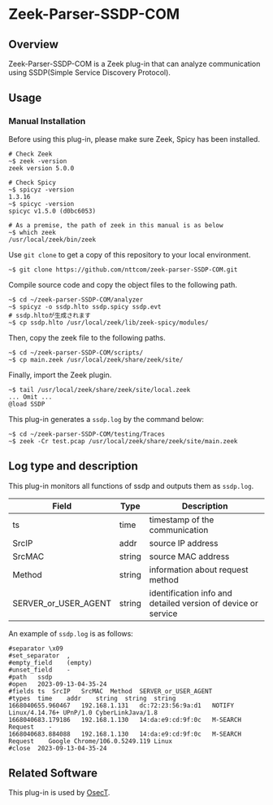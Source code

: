 # Zeek-Parser-SSDP-COM

## Overview

Zeek-Parser-SSDP-COM is a Zeek plug-in that can analyze communication using SSDP(Simple Service Discovery Protocol).

## Usage

### Manual Installation

Before using this plug-in, please make sure Zeek, Spicy has been installed.

````
# Check Zeek
~$ zeek -version
zeek version 5.0.0

# Check Spicy
~$ spicyz -version
1.3.16
~$ spicyc -version
spicyc v1.5.0 (d0bc6053)

# As a premise, the path of zeek in this manual is as below
~$ which zeek
/usr/local/zeek/bin/zeek
````

Use `git clone` to get a copy of this repository to your local environment.
```
~$ git clone https://github.com/nttcom/zeek-parser-SSDP-COM.git
```

Compile source code and copy the object files to the following path.
```
~$ cd ~/zeek-parser-SSDP-COM/analyzer
~$ spicyz -o ssdp.hlto ssdp.spicy ssdp.evt
# ssdp.hltoが生成されます
~$ cp ssdp.hlto /usr/local/zeek/lib/zeek-spicy/modules/
```

Then, copy the zeek file to the following paths.
```
~$ cd ~/zeek-parser-SSDP-COM/scripts/
~$ cp main.zeek /usr/local/zeek/share/zeek/site/
```

Finally, import the Zeek plugin.
```
~$ tail /usr/local/zeek/share/zeek/site/local.zeek
... Omit ...
@load SSDP
```

This plug-in generates a `ssdp.log` by the command below:
```
~$ cd ~/zeek-parser-SSDP-COM/testing/Traces
~$ zeek -Cr test.pcap /usr/local/zeek/share/zeek/site/main.zeek
```

## Log type and description
This plug-in monitors all functions of ssdp and outputs them as `ssdp.log`.

| Field | Type | Description |
| --- | --- | --- |
| ts | time | timestamp of the communication |
| SrcIP | addr | source IP address  |
| SrcMAC | string | source MAC address |
| Method | string | information about request method |
| SERVER_or_USER_AGENT | string | identification info and detailed version of device or service |

An example of `ssdp.log` is as follows:
```
#separator \x09
#set_separator	,
#empty_field	(empty)
#unset_field	-
#path	ssdp
#open	2023-09-13-04-35-24
#fields	ts	SrcIP	SrcMAC	Method	SERVER_or_USER_AGENT
#types	time	addr	string	string	string
1668040655.960467	192.168.1.131	dc:72:23:56:9a:d1	NOTIFY	Linux/4.14.76+ UPnP/1.0 CyberLinkJava/1.8
1668040683.179186	192.168.1.130	14:da:e9:cd:9f:0c	M-SEARCH Request	-
1668040683.884088	192.168.1.130	14:da:e9:cd:9f:0c	M-SEARCH Request	Google Chrome/106.0.5249.119 Linux
#close	2023-09-13-04-35-24
```

## Related Software

This plug-in is used by [OsecT](https://github.com/nttcom/OsecT).


